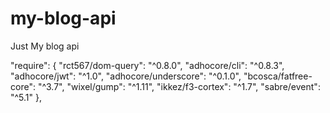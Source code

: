 # my-blog-api
Just My blog api


"require": {
    "rct567/dom-query": "^0.8.0",
    "adhocore/cli": "^0.8.3",
    "adhocore/jwt": "^1.0",
    "adhocore/underscore": "^0.1.0",
    "bcosca/fatfree-core": "^3.7",
    "wixel/gump": "^1.11",
    "ikkez/f3-cortex": "^1.7",
    "sabre/event": "^5.1"
  },